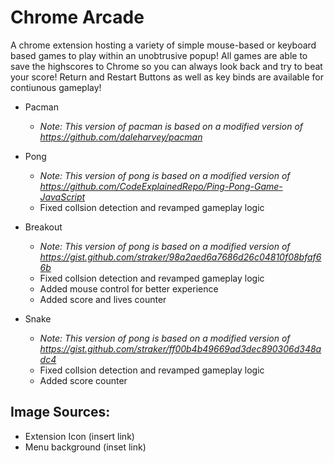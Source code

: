 # Chrome Arcade 
A chrome extension hosting a variety of simple mouse-based or keyboard based games to play within an unobtrusive popup!
All games are able to save the highscores to Chrome so you can always look back and try to beat your score!
Return and Restart Buttons as well as key binds are available for contiunous gameplay!

* Pacman
  * *Note: This version of pacman is based on a modified version of <https://github.com/daleharvey/pacman>*

* Pong
  * *Note: This version of pong is based on a modified version of <https://github.com/CodeExplainedRepo/Ping-Pong-Game-JavaScript>*
  * Fixed collsion detection and revamped gameplay logic

* Breakout
  * *Note: This version of pong is based on a modified version of <https://gist.github.com/straker/98a2aed6a7686d26c04810f08bfaf66b>*
  * Fixed collsion detection and revamped gameplay logic
  * Added mouse control for better experience
  * Added score and lives counter

* Snake
  * *Note: This version of pong is based on a modified version of <https://gist.github.com/straker/ff00b4b49669ad3dec890306d348adc4>*
  * Fixed collsion detection and revamped gameplay logic
  * Added score counter
  
  
## Image Sources:
 *  Extension Icon (insert link)
 *  Menu background (inset link)
